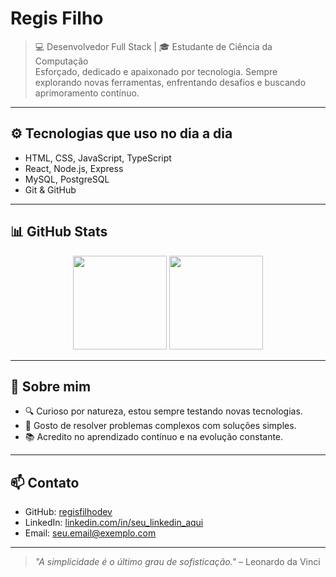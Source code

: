 # Regis Filho

> 💻 Desenvolvedor Full Stack | 🎓 Estudante de Ciência da Computação  
> Esforçado, dedicado e apaixonado por tecnologia. Sempre explorando novas ferramentas, enfrentando desafios e buscando aprimoramento contínuo.

---

## ⚙️ Tecnologias que uso no dia a dia

- HTML, CSS, JavaScript, TypeScript
- React, Node.js, Express
- MySQL, PostgreSQL
- Git & GitHub

---

## 📊 GitHub Stats

<div align="center">
  <img height="150em" src="https://github-readme-stats.vercel.app/api?username=regisfilhodev&show_icons=true&theme=graywhite&hide_title=true&hide_border=true" />
  <img height="150em" src="https://github-readme-stats.vercel.app/api/top-langs/?username=regisfilhodev&layout=compact&theme=graywhite&hide_border=true" />
</div>

---

## 🎯 Sobre mim

- 🔍 Curioso por natureza, estou sempre testando novas tecnologias.
- 🧩 Gosto de resolver problemas complexos com soluções simples.
- 📚 Acredito no aprendizado contínuo e na evolução constante.

---

## 📫 Contato

- GitHub: [regisfilhodev](https://github.com/regisfilhodev)
- LinkedIn: [linkedin.com/in/seu_linkedin_aqui](https://linkedin.com/in/seu_linkedin_aqui)
- Email: seu.email@exemplo.com

---

> _"A simplicidade é o último grau de sofisticação."_ – Leonardo da Vinci
